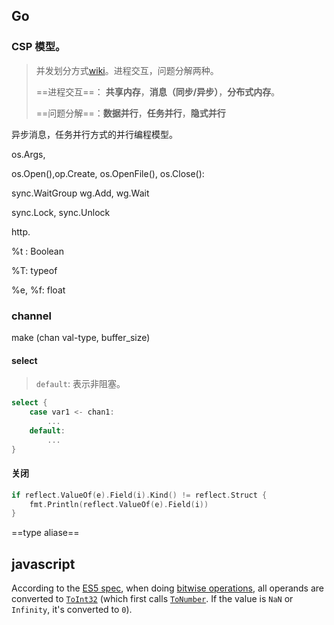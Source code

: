 ## Go

### CSP 模型。

> 并发划分方式[wiki](https://zh.wikipedia.org/wiki/%E5%B9%B6%E8%A1%8C%E7%BC%96%E7%A8%8B%E6%A8%A1%E5%9E%8B)。进程交互，问题分解两种。
>
> ==进程交互==： **共享内存**，**消息（同步/异步）**，**分布式内存**。
>
> ==问题分解==：**数据并行**，**任务并行**，**隐式并行**

异步消息，任务并行方式的并行编程模型。



os.Args,

 os.Open(),op.Create, os.OpenFile(), os.Close():

sync.WaitGroup  wg.Add, wg.Wait

sync.Lock, sync.Unlock

http.



%t : Boolean

%T: typeof

%e, %f: float

### channel

make (chan val-type, buffer_size)

#### select

> `default`: 表示非阻塞。

```go
select {
    case var1 <- chan1:
    	...
    default:
    	...
}

```

#### 关闭

```go
if reflect.ValueOf(e).Field(i).Kind() != reflect.Struct {
    fmt.Println(reflect.ValueOf(e).Field(i))
}
```



==type aliase==



## javascript

According to the [ES5 spec](http://es5.github.com/), when doing [bitwise operations](http://es5.github.com/#x11.10), all operands are converted to [`ToInt32`](http://es5.github.com/#x9.5) (which first calls [`ToNumber`](http://es5.github.com/#x9.3). If the value is `NaN` or `Infinity`, it's converted to `0`).